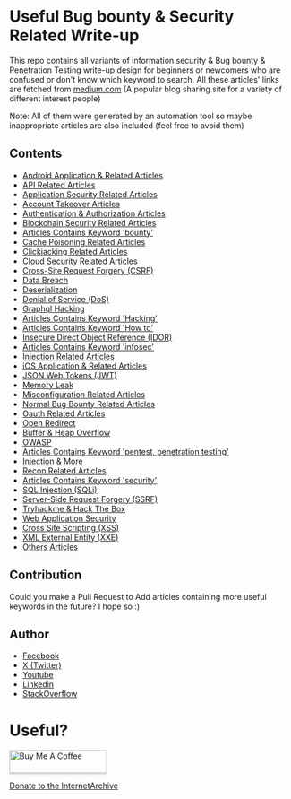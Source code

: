 # Useful Bug bounty & Security Related Write-up

This repo contains all variants of information security & Bug bounty & Penetration Testing write-up design for beginners or newcomers who are confused or don't know which keyword to search.
All these articles' links are fetched from [medium.com](https://medium.com/) (A popular blog sharing site for a variety of different interest people)

Note: All of them were generated by an automation tool so maybe inappropriate articles are also included (feel free to avoid them)
## Contents

- [Android Application & Related Articles](https://github.com/x1337loser/bug-bounty-writeup/blob/main/src/android-app.md)
- [API Related Articles](https://github.com/x1337loser/bug-bounty-writeup/blob/main/src/api.md)
- [Application Security Related Articles](https://github.com/x1337loser/bug-bounty-writeup/blob/main/src/application-security.md)
- [Account Takeover Articles](https://github.com/x1337loser/bug-bounty-writeup/blob/main/src/ato.md)
- [Authentication & Authorization Articles](https://github.com/x1337loser/bug-bounty-writeup/blob/main/src/auth-n-auth.md)
- [Blockchain Security Related Articles](https://github.com/x1337loser/bug-bounty-writeup/blob/main/src/blockchain.md)
- [Articles Contains Keyword 'bounty'](https://github.com/x1337loser/bug-bounty-writeup/blob/main/src/bounty.md)
- [Cache Poisoning Related Articles](https://github.com/x1337loser/bug-bounty-writeup/blob/main/src/cache-poisoning.md)
- [Clickjacking Related Articles](https://github.com/x1337loser/bug-bounty-writeup/blob/main/src/clickjacking.md)
- [Cloud Security Related Articles](https://github.com/x1337loser/bug-bounty-writeup/blob/main/src/cloud-security.md)
- [Cross-Site Request Forgery (CSRF)](https://github.com/x1337loser/bug-bounty-writeup/blob/main/src/csrf.md)
- [Data Breach](https://github.com/x1337loser/bug-bounty-writeup/blob/main/src/data-breach.md)
- [Deserialization](https://github.com/x1337loser/bug-bounty-writeup/blob/main/src/deserialize.md)
- [Denial of Service (DoS)](https://github.com/x1337loser/bug-bounty-writeup/blob/main/src/dos.md)
- [Graphql Hacking](https://github.com/x1337loser/bug-bounty-writeup/blob/main/src/graphql.md)
- [Articles Contains Keyword 'Hacking'](https://github.com/x1337loser/bug-bounty-writeup/blob/main/src/hacking-keyword.md)
- [Articles Contains Keyword 'How to'](https://github.com/x1337loser/bug-bounty-writeup/blob/main/src/how-to.md)
- [Insecure Direct Object Reference (IDOR)](https://github.com/x1337loser/bug-bounty-writeup/blob/main/src/idor.md)
- [Articles Contains Keyword 'infosec'](https://github.com/x1337loser/bug-bounty-writeup/blob/main/src/info-keword.md)
- [Injection Related Articles](https://github.com/x1337loser/bug-bounty-writeup/blob/main/src/injection.md)
- [iOS Application & Related Articles](https://github.com/x1337loser/bug-bounty-writeup/blob/main/src/ios.md)
- [JSON Web Tokens (JWT)](https://github.com/x1337loser/bug-bounty-writeup/blob/main/src/jwt-security.md)
- [Memory Leak](https://github.com/x1337loser/bug-bounty-writeup/blob/main/src/memory-leak.md)
- [Misconfiguration Related Articles](https://github.com/x1337loser/bug-bounty-writeup/blob/main/src/misconfig.md)
- [Normal Bug Bounty Related Articles](https://github.com/x1337loser/bug-bounty-writeup/blob/main/src/normal-bb-writeup.md)
- [Oauth Related Articles](https://github.com/x1337loser/bug-bounty-writeup/blob/main/src/oauth.md)
- [Open Redirect](https://github.com/x1337loser/bug-bounty-writeup/blob/main/src/open-redirect.md)
- [Buffer & Heap Overflow](https://github.com/x1337loser/bug-bounty-writeup/blob/main/src/overflow-issue.md)
- [OWASP](https://github.com/x1337loser/bug-bounty-writeup/blob/main/src/owasp.md)
- [Articles Contains Keyword 'pentest, penetration testing'](https://github.com/x1337loser/bug-bounty-writeup/blob/main/src/pentest.md)
- [Injection & More](https://github.com/x1337loser/bug-bounty-writeup/blob/main/src/rce-n-injection.md)
- [Recon Related Articles](https://github.com/x1337loser/bug-bounty-writeup/blob/main/src/recon.md)
- [Articles Contains Keyword 'security'](https://github.com/x1337loser/bug-bounty-writeup/blob/main/src/security-keyword.md)
- [SQL Injection (SQLi)](https://github.com/x1337loser/bug-bounty-writeup/blob/main/src/sqli.md)
- [Server-Side Request Forgery (SSRF)](https://github.com/x1337loser/bug-bounty-writeup/blob/main/src/ssrf.md)
- [Tryhackme & Hack The Box](https://github.com/x1337loser/bug-bounty-writeup/blob/main/src/tryhackme-htb.md)
- [Web Application Security](https://github.com/x1337loser/bug-bounty-writeup/blob/main/src/webapp-security.md)
- [Cross Site Scripting (XSS)](https://github.com/x1337loser/bug-bounty-writeup/blob/main/src/xss.md)
- [XML External Entity (XXE)](https://github.com/x1337loser/bug-bounty-writeup/blob/main/src/xxe.md)
- [Others Articles](https://github.com/x1337loser/bug-bounty-writeup/blob/main/src/others.md)


## Contribution

Could you make a Pull Request to Add articles containing more useful keywords in the future? I hope so :)

## Author

- [Facebook](https://www.facebook.com/x1337loser)
- [X (Twitter)](https://x.com/x1337loser)
- [Youtube](https://www.youtube.com/@x1337loser)
- [Linkedin](https://www.linkedin.com/in/x1337loser/)
- [StackOverflow](https://stackoverflow.com/users/27427757/x1337loser)

# Useful?

<a href="https://buymeacoff.ee/x1337loser" target="_blank"><img src="https://www.buymeacoffee.com/assets/img/custom_images/orange_img.png" alt="Buy Me A Coffee" style="height: 41px !important;width: 174px !important;box-shadow: 0px 3px 2px 0px rgba(190, 190, 190, 0.5) !important;-webkit-box-shadow: 0px 3px 2px 0px rgba(190, 190, 190, 0.5) !important;" ></a>

<a href="https://archive.org/donate">Donate to the InternetArchive</a>
